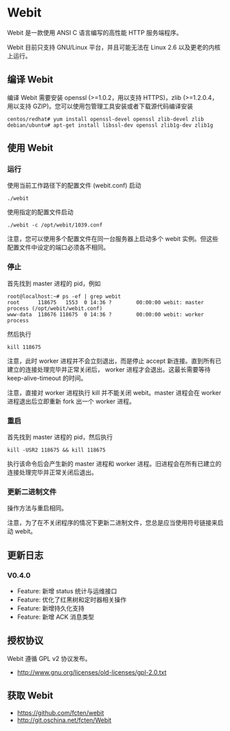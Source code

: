 # Webit

Webit 是一款使用 ANSI C 语言编写的高性能 HTTP 服务端程序。

Webit 目前只支持 GNU/Linux 平台，并且可能无法在 Linux 2.6 以及更老的内核上运行。

## 编译 Webit

编译 Webit 需要安装 openssl (>=1.0.2，用以支持 HTTPS)，zlib (>=1.2.0.4，用以支持 GZIP)。您可以使用包管理工具安装或者下载源代码编译安装

    centos/redhat# yum install openssl-devel openssl zlib-devel zlib
	debian/ubuntu# apt-get install libssl-dev openssl zlib1g-dev zlib1g

## 使用 Webit

### 运行

使用当前工作路径下的配置文件 (webit.conf) 启动

    ./webit

使用指定的配置文件启动

    ./webit -c /opt/webit/1039.conf

注意，您可以使用多个配置文件在同一台服务器上启动多个 webit 实例。但这些配置文件中设定的端口必须各不相同。

### 停止

首先找到 master 进程的 pid，例如

    root@localhost:~# ps -ef | grep webit
    root      118675   1553  0 14:36 ?        00:00:00 webit: master process (/opt/webit/webit.conf)
    www-data  118676 118675  0 14:36 ?        00:00:00 webit: worker process


然后执行

    kill 118675

注意，此时 worker 进程并不会立刻退出，而是停止 accept 新连接。直到所有已建立的连接处理完毕并正常关闭后， worker 进程才会退出。这最长需要等待 keep-alive-timeout 的时间。

注意，直接对 worker 进程执行 kill 并不能关闭 webit。master 进程会在 worker 进程退出后立即重新 fork 出一个 worker 进程。

### 重启

首先找到 master 进程的 pid，然后执行

    kill -USR2 118675 && kill 118675

执行该命令后会产生新的 master 进程和 worker 进程。旧进程会在所有已建立的连接处理完毕并正常关闭后退出。

### 更新二进制文件

操作方法与重启相同。

注意，为了在不关闭程序的情况下更新二进制文件，您总是应当使用符号链接来启动 webit。

## 更新日志

### V0.4.0

 * Feature: 新增 status 统计与运维接口
 * Feature: 优化了红黑树和定时器相关操作
 * Feature: 新增持久化支持
 * Feature: 新增 ACK 消息类型

## 授权协议

Webit 遵循 GPL v2 协议发布。
* http://www.gnu.org/licenses/old-licenses/gpl-2.0.txt

## 获取 Webit

* https://github.com/fcten/webit
* http://git.oschina.net/fcten/Webit
